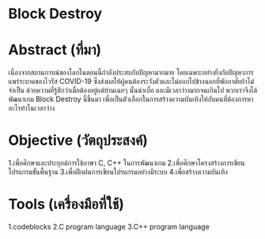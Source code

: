 # Block Destroy

# Abstract (ที่มา)

เนื่องจากสถานการณ์ของโลกในตอนนี้กำลังประสบกับปัญหามากมาย โดยเฉพาะอย่างยิ่งกับปัญหาการแพร่ระบาดของไวรัส COVID-19 ซึ่งส่งผลให้ผู้คนต้องระวังตัวและไม่ออกไปข้างนอกที่พักอาศัยถ้าไม่จำเป็น ด้วยความที่รู้สึกว่าเมื่อต้องอยู่แต่บ้านเฉยๆ นั้นน่าเบื่อ และมีเวลาว่างมากจนเกินไป พวกเราจึงได้พัฒนาเกม Block Destroy นี้ขึ้นมา เพื่อเป็นตัวเลือกในการสร้างความบันเทิงให้กับคนที่ต้องการหาอะไรทำในเวลาว่าง

# Objective (วัตถุประสงค์)

1.เพื่อศึกษาและประยุกต์การใช้ภาษา C, C++ ในการพัฒนาเกม
2.เพื่อศึกษาโครงสร้างการเขียนโปรแกรมขั้นพื้นฐาน
3.เพื่อฝึกฝนการเขียนโปรแกรมอย่างมีระบบ
4.เพื่อสร้างความบันเทิง

# Tools (เครื่องมือที่ใช้)

1.codeblocks
2.C program language
3.C++ program language
